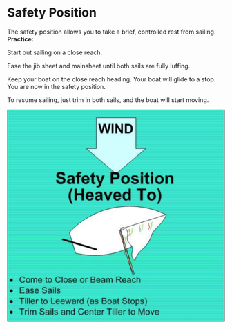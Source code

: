 # Safety Position

The safety position allows you to take a brief, controlled rest from sailing. **Practice:**

Start out sailing on a close reach.

Ease the jib sheet and mainsheet until both sails are fully luffing.

Keep your boat on the close reach heading. Your boat will glide to a stop. You are now in the safety position.

To resume sailing, just trim in both sails, and the boat will start moving.

![safety position](images/safety_position.png)
